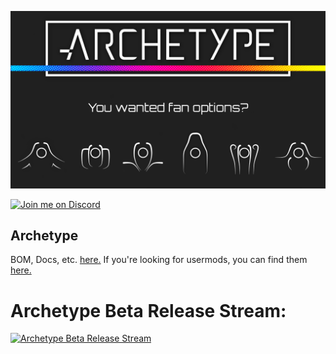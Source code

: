 ![archtype](./archetype-options.png)


[![Join me on Discord](https://discord.com/api/guilds/1029426383614648421/widget.png?style=banner2)](https://discord.gg/armchairengineeringsux)

## Archetype

BOM, Docs, etc. [here.](https://docs.armchairheavyindustries.com)
If you're looking for usermods, you can find them [here.](https://github.com/Armchair-Heavy-Industries/Armchair-Usermods/tree/main/files/Archetype)

# Archetype Beta Release Stream:
[![Archetype Beta Release Stream](https://img.youtube.com/vi/wc67sXDRiaM/0.jpg)](https://www.youtube.com/watch?v=wc67sXDRiaM&t=387s "Archetype Beta Release Stream")
